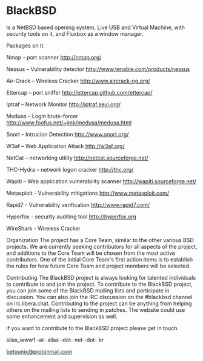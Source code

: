 # BlackBSD
Is a NetBSD based opening system, Live USB and Virtual Machine, with security tools on it, and Fluxbox as a window manager.

Packages on it.

Nmap – port scanner http://nmap.org/

Nessus – Vulnerability detector http://www.tenable.com/products/nessus

Air-Crack – Wireless Cracker http://www.aircrack-ng.org/

Ettercap – port sniffer http://ettercap.github.com/ettercap/

Iptraf – Network Monitor http://iptraf.seul.org/

Medusa – Login brute-forcer http://www.foofus.net/~jmk/medusa/medusa.html

Snort – Intrucion Detection http://www.snort.org/

W3af – Web Application Attack http://w3af.org/

NetCat – networking utility http://netcat.sourceforge.net/

THC-Hydra – network logon cracker http://thc.org/

Wapiti – Web application vulnerability scanner http://wapiti.sourceforge.net/

Metasploit - Vulnerability mitigations http://www.metasploit.com/

Rapid7 - Vulnerability verification http://www.rapid7.com/

Hyperfox - security auditing tool http://hyperfox.org

WireShark - Wireless Cracker

Organization
The project has a Core Team, similar to the other various BSD projects. We are currently seeking contributors for all aspects of the project, and additions to the Core Team will be chosen from the most active contributors. One of the initial Core Team's first action items is to establish the rules for how future Core Team and project members will be selected.

Contributing
The BlackBSD project is always looking for talented individuals to contribute to and join the project. To contribute to the BlackBSD project, you can join some of the BlackBSD mailing lists and participate in discussion. You can also join the IRC discussion on the #blackbsd channel on irc.libera.chat. Contributing to the project can be anything from helping others on the mailing lists to sending in patches. The website could use some enhancement and supervision as well.

 

if you want to contribute to the BlackBSD project please get in touch.

silas_www1 -at- silas -dot- net -dot- br

betounix@protonmail.com






